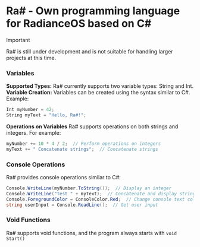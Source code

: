 # Ra# - Own programming language for RadianceOS based on C#
> [!IMPORTANT]
> Ra# is still under development and is not suitable for handling larger projects at this time.
### Variables
**Supported Types:** Ra# currently supports two variable types: String and Int.<br>
**Variable Creation:** Variables can be created using the syntax similar to C#. Example:
```csharp
Int myNumber = 42;
String myText = "Hello, Ra#!";
```
**Operations on Variables**
Ra# supports operations on both strings and integers. For example:
```csharp
myNumber += 10 * 4 / 2;  // Perform operations on integers
myText += " Concatenate strings";  // Concatenate strings
```
### Console Operations
Ra# provides console operations similar to C#:
```csharp
Console.WriteLine(myNumber.ToString());  // Display an integer
Console.WriteLine("Test " + myText);  // Concatenate and display strings
Console.ForegroundColor = ConsoleColor.Red;  // Change console text color
string userInput = Console.ReadLine();  // Get user input
```
### Void Functions
Ra# supports void functions, and the program always starts with `void Start()`
